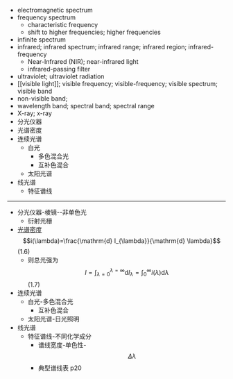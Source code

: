 - electromagnetic spectrum
- frequency spectrum
    - characteristic frequency
    - shift to higher frequencies; higher frequencies
- infinite spectrum
- infrared; infrared spectrum; infrared range; infrared region; infrared-frequency
    - Near-Infrared (NIR); near-infrared light
    - infrared-passing filter
- ultraviolet; ultraviolet radiation
- [[visible light]]; visible frequency; visible-frequency; visible spectrum; visible band
- non-visible band;
- wavelength band; spectral band; spectral range
- X-ray; x-ray
- 分光仪器
- 光谱密度
- 连续光谱
    - 白光
        - 多色混合光
        - 互补色混合
    - 太阳光谱
- 线光谱
    - 特征谱线
- ---
- 分光仪器-棱镜--非单色光
    - 衍射光栅
- [光谱密度](((37vwpZiO5))) $$i(\lambda)=\frac{\mathrm{d} I_{\lambda}}{\mathrm{d} \lambda}$$   (1.6)
    - 则总光强为 $$I=\int_{\lambda=0}^{\lambda=\infty} \mathrm{d} I_{\lambda}=\int_{0}^{\infty} i(\lambda) \mathrm{d} \lambda$$   (1.7)
- 连续光谱
    - 白光-多色混合光
        - 互补色混合
    - 太阳光谱-日光照明
- 线光谱
    - 特征谱线-不同化学成分
        - 谱线宽度-单色性-$$\Delta \lambda$$
        - 典型谱线表 p20
